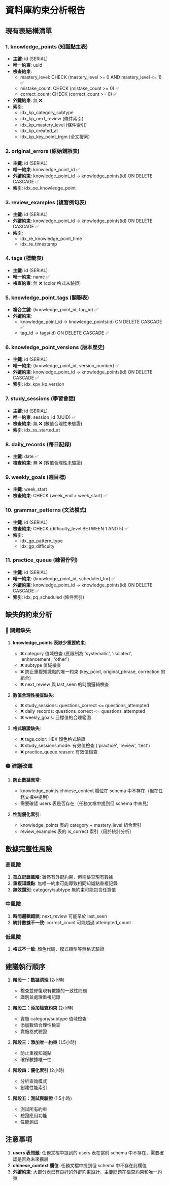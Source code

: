 # 資料庫約束分析報告

## 現有表結構清單

### 1. knowledge_points (知識點主表)
- **主鍵**: id (SERIAL)
- **唯一約束**: uuid
- **檢查約束**:
  - mastery_level: CHECK (mastery_level >= 0 AND mastery_level <= 1) ✅
  - mistake_count: CHECK (mistake_count >= 0) ✅
  - correct_count: CHECK (correct_count >= 0) ✅
- **外鍵約束**: 無 ❌
- **索引**: 
  - idx_kp_category_subtype
  - idx_kp_next_review (條件索引)
  - idx_kp_mastery_level (條件索引)
  - idx_kp_created_at
  - idx_kp_key_point_trgm (全文搜索)

### 2. original_errors (原始錯誤表)
- **主鍵**: id (SERIAL)
- **唯一約束**: knowledge_point_id ✅
- **外鍵約束**: knowledge_point_id → knowledge_points(id) ON DELETE CASCADE ✅
- **索引**: idx_oe_knowledge_point

### 3. review_examples (複習例句表)
- **主鍵**: id (SERIAL)
- **外鍵約束**: knowledge_point_id → knowledge_points(id) ON DELETE CASCADE ✅
- **索引**: 
  - idx_re_knowledge_point_time
  - idx_re_timestamp

### 4. tags (標籤表)
- **主鍵**: id (SERIAL)
- **唯一約束**: name ✅
- **檢查約束**: 無 ❌ (color 格式未驗證)

### 5. knowledge_point_tags (關聯表)
- **複合主鍵**: (knowledge_point_id, tag_id) ✅
- **外鍵約束**:
  - knowledge_point_id → knowledge_points(id) ON DELETE CASCADE ✅
  - tag_id → tags(id) ON DELETE CASCADE ✅

### 6. knowledge_point_versions (版本歷史)
- **主鍵**: id (SERIAL)
- **唯一約束**: (knowledge_point_id, version_number) ✅
- **外鍵約束**: knowledge_point_id → knowledge_points(id) ON DELETE CASCADE ✅
- **索引**: idx_kpv_kp_version

### 7. study_sessions (學習會話)
- **主鍵**: id (SERIAL)
- **唯一約束**: session_id (UUID) ✅
- **檢查約束**: 無 ❌ (數值合理性未驗證)
- **索引**: idx_ss_started_at

### 8. daily_records (每日記錄)
- **主鍵**: date ✅
- **檢查約束**: 無 ❌ (數值合理性未驗證)

### 9. weekly_goals (週目標)
- **主鍵**: week_start
- **檢查約束**: CHECK (week_end > week_start) ✅

### 10. grammar_patterns (文法模式)
- **主鍵**: id (SERIAL)
- **檢查約束**: CHECK (difficulty_level BETWEEN 1 AND 5) ✅
- **索引**:
  - idx_gp_pattern_type
  - idx_gp_difficulty

### 11. practice_queue (練習佇列)
- **主鍵**: id (SERIAL)
- **唯一約束**: (knowledge_point_id, scheduled_for) ✅
- **外鍵約束**: knowledge_point_id → knowledge_points(id) ON DELETE CASCADE ✅
- **索引**: idx_pq_scheduled (條件索引)

## 缺失的約束分析

### 🔴 關鍵缺失

1. **knowledge_points 表缺少重要約束**:
   - ❌ category 值域檢查 (應限制為 'systematic', 'isolated', 'enhancement', 'other')
   - ❌ subtype 值域檢查
   - ❌ 防止重複知識點的唯一約束 (key_point, original_phrase, correction 的組合)
   - ❌ next_review 與 last_seen 的時間邏輯檢查

2. **數值合理性檢查缺失**:
   - ❌ study_sessions: questions_correct <= questions_attempted
   - ❌ daily_records: questions_correct <= questions_attempted
   - ❌ weekly_goals: 目標值的合理範圍

3. **格式驗證缺失**:
   - ❌ tags.color: HEX 顏色格式驗證
   - ❌ study_sessions.mode: 有效值檢查 ('practice', 'review', 'test')
   - ❌ practice_queue.reason: 有效值檢查

### 🟡 建議改進

1. **防止數據異常**:
   - knowledge_points.chinese_context 欄位在 schema 中不存在（但在任務文檔中提到）
   - 需要確認 users 表是否存在（任務文檔中提到但 schema 中未見）

2. **性能優化索引**:
   - knowledge_points 表的 category + mastery_level 組合索引
   - review_examples 表的 is_correct 索引（用於統計分析）

## 數據完整性風險

### 高風險
1. **孤立記錄風險**: 雖然有外鍵約束，但需檢查現有數據
2. **重複知識點**: 無唯一約束可能導致相同知識點重複記錄
3. **無效類別**: category/subtype 無約束可能包含任意值

### 中風險
1. **時間邏輯錯誤**: next_review 可能早於 last_seen
2. **統計數據不一致**: correct_count 可能超過 attempted_count

### 低風險
1. **格式不一致**: 顏色代碼、模式類型等無格式驗證

## 建議執行順序

1. **階段一：數據清理** (2小時)
   - 檢查並修復現有數據的一致性問題
   - 識別並處理重複記錄

2. **階段二：添加檢查約束** (2小時)
   - 實施 category/subtype 值域檢查
   - 添加數值合理性檢查
   - 實施格式驗證

3. **階段三：添加唯一約束** (1.5小時)
   - 防止重複知識點
   - 確保數據唯一性

4. **階段四：優化索引** (2小時)
   - 分析查詢模式
   - 創建性能索引

5. **階段五：測試與驗證** (1.5小時)
   - 測試所有約束
   - 驗證應用功能
   - 性能測試

## 注意事項

1. **users 表問題**: 任務文檔中提到的 users 表在當前 schema 中不存在，需要確認是否為未來擴展
2. **chinese_context 欄位**: 任務文檔中提到但 schema 中不存在此欄位
3. **外鍵約束**: 大部分表已有良好的外鍵約束設計，主要問題在檢查約束和唯一約束